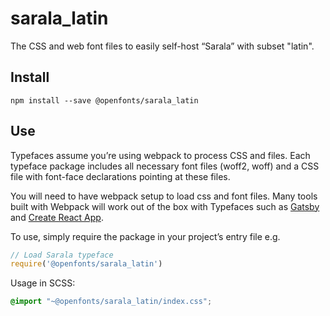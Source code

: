 
# sarala_latin

The CSS and web font files to easily self-host “Sarala” with subset "latin".

## Install

`npm install --save @openfonts/sarala_latin`

## Use

Typefaces assume you’re using webpack to process CSS and files. Each typeface
package includes all necessary font files (woff2, woff) and a CSS file with
font-face declarations pointing at these files.

You will need to have webpack setup to load css and font files. Many tools built
with Webpack will work out of the box with Typefaces such as [Gatsby](https://github.com/gatsbyjs/gatsby)
and [Create React App](https://github.com/facebookincubator/create-react-app).

To use, simply require the package in your project’s entry file e.g.

```javascript
// Load Sarala typeface
require('@openfonts/sarala_latin')
```

Usage in SCSS:
```scss
@import "~@openfonts/sarala_latin/index.css";
```
